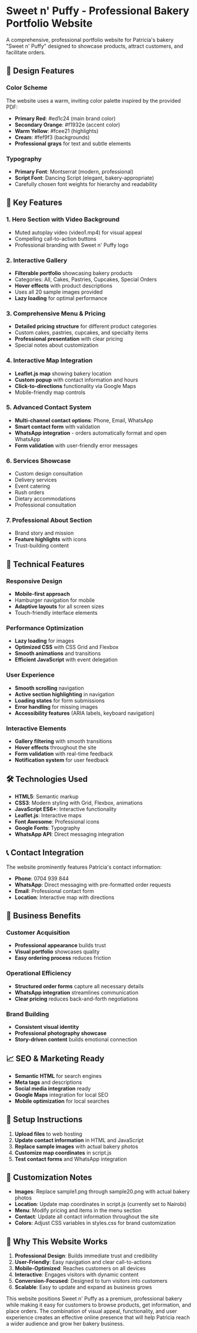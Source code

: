 # Sweet n' Puffy - Professional Bakery Portfolio Website

A comprehensive, professional portfolio website for Patricia's bakery "Sweet n' Puffy" designed to showcase products, attract customers, and facilitate orders.

## 🎨 Design Features

### Color Scheme
The website uses a warm, inviting color palette inspired by the provided PDF:
- **Primary Red**: #ed1c24 (main brand color)
- **Secondary Orange**: #f1932e (accent color)
- **Warm Yellow**: #fcee21 (highlights)
- **Cream**: #fef9f3 (backgrounds)
- **Professional grays** for text and subtle elements

### Typography
- **Primary Font**: Montserrat (modern, professional)
- **Script Font**: Dancing Script (elegant, bakery-appropriate)
- Carefully chosen font weights for hierarchy and readability

## 🚀 Key Features

### 1. **Hero Section with Video Background**
- Muted autoplay video (video1.mp4) for visual appeal
- Compelling call-to-action buttons
- Professional branding with Sweet n' Puffy logo

### 2. **Interactive Gallery**
- **Filterable portfolio** showcasing bakery products
- Categories: All, Cakes, Pastries, Cupcakes, Special Orders
- **Hover effects** with product descriptions
- Uses all 20 sample images provided
- **Lazy loading** for optimal performance

### 3. **Comprehensive Menu & Pricing**
- **Detailed pricing structure** for different product categories
- Custom cakes, pastries, cupcakes, and specialty items
- **Professional presentation** with clear pricing
- Special notes about customization

### 4. **Interactive Map Integration**
- **Leaflet.js map** showing bakery location
- **Custom popup** with contact information and hours
- **Click-to-directions** functionality via Google Maps
- Mobile-friendly map controls

### 5. **Advanced Contact System**
- **Multi-channel contact options**: Phone, Email, WhatsApp
- **Smart contact form** with validation
- **WhatsApp integration** - orders automatically format and open WhatsApp
- **Form validation** with user-friendly error messages

### 6. **Services Showcase**
- Custom design consultation
- Delivery services
- Event catering
- Rush orders
- Dietary accommodations
- Professional consultation

### 7. **Professional About Section**
- Brand story and mission
- **Feature highlights** with icons
- Trust-building content

## 📱 Technical Features

### Responsive Design
- **Mobile-first approach**
- Hamburger navigation for mobile
- **Adaptive layouts** for all screen sizes
- Touch-friendly interface elements

### Performance Optimization
- **Lazy loading** for images
- **Optimized CSS** with CSS Grid and Flexbox
- **Smooth animations** and transitions
- **Efficient JavaScript** with event delegation

### User Experience
- **Smooth scrolling** navigation
- **Active section highlighting** in navigation
- **Loading states** for form submissions
- **Error handling** for missing images
- **Accessibility features** (ARIA labels, keyboard navigation)

### Interactive Elements
- **Gallery filtering** with smooth transitions
- **Hover effects** throughout the site
- **Form validation** with real-time feedback
- **Notification system** for user feedback

## 🛠️ Technologies Used

- **HTML5**: Semantic markup
- **CSS3**: Modern styling with Grid, Flexbox, animations
- **JavaScript ES6+**: Interactive functionality
- **Leaflet.js**: Interactive maps
- **Font Awesome**: Professional icons
- **Google Fonts**: Typography
- **WhatsApp API**: Direct messaging integration

## 📞 Contact Integration

The website prominently features Patricia's contact information:
- **Phone**: 0704 939 844
- **WhatsApp**: Direct messaging with pre-formatted order requests
- **Email**: Professional contact form
- **Location**: Interactive map with directions

## 🎯 Business Benefits

### Customer Acquisition
- **Professional appearance** builds trust
- **Visual portfolio** showcases quality
- **Easy ordering process** reduces friction

### Operational Efficiency
- **Structured order forms** capture all necessary details
- **WhatsApp integration** streamlines communication
- **Clear pricing** reduces back-and-forth negotiations

### Brand Building
- **Consistent visual identity**
- **Professional photography showcase**
- **Story-driven content** builds emotional connection

## 📈 SEO & Marketing Ready

- **Semantic HTML** for search engines
- **Meta tags** and descriptions
- **Social media integration** ready
- **Google Maps** integration for local SEO
- **Mobile optimization** for local searches

## 🔧 Setup Instructions

1. **Upload files** to web hosting
2. **Update contact information** in HTML and JavaScript
3. **Replace sample images** with actual bakery photos
4. **Customize map coordinates** in script.js
5. **Test contact forms** and WhatsApp integration

## 📝 Customization Notes

- **Images**: Replace sample1.png through sample20.png with actual bakery photos
- **Location**: Update map coordinates in script.js (currently set to Nairobi)
- **Menu**: Modify pricing and items in the menu section
- **Contact**: Update all contact information throughout the site
- **Colors**: Adjust CSS variables in styles.css for brand customization

## 🌟 Why This Website Works

1. **Professional Design**: Builds immediate trust and credibility
2. **User-Friendly**: Easy navigation and clear call-to-actions
3. **Mobile-Optimized**: Reaches customers on all devices
4. **Interactive**: Engages visitors with dynamic content
5. **Conversion-Focused**: Designed to turn visitors into customers
6. **Scalable**: Easy to update and expand as business grows

This website positions Sweet n' Puffy as a premium, professional bakery while making it easy for customers to browse products, get information, and place orders. The combination of visual appeal, functionality, and user experience creates an effective online presence that will help Patricia reach a wider audience and grow her bakery business.